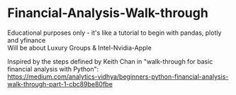 # Financial-Analysis-Walk-through
Educational purposes only - it's like a tutorial to begin with pandas, plotly and yfinance  
Will be about Luxury Groups & Intel-Nvidia-Apple 

Inspired by the steps defined by  Keith Chan in "walk-through for basic financial analysis with Python":  
https://medium.com/analytics-vidhya/beginners-python-financial-analysis-walk-through-part-1-cbc89be80fbe
